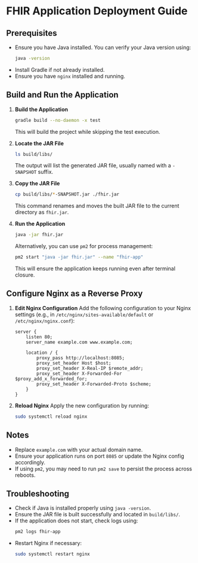 # FHIR Application Deployment Guide

## Prerequisites
- Ensure you have Java installed. You can verify your Java version using:
  ```sh
  java -version
  ```
- Install Gradle if not already installed.
- Ensure you have `nginx` installed and running.

## Build and Run the Application

1. **Build the Application**
   ```sh
   gradle build --no-daemon -x test
   ```
   This will build the project while skipping the test execution.

2. **Locate the JAR File**
   ```sh
   ls build/libs/
   ```
   The output will list the generated JAR file, usually named with a `-SNAPSHOT` suffix.

3. **Copy the JAR File**
   ```sh
   cp build/libs/*-SNAPSHOT.jar ./fhir.jar
   ```
   This command renames and moves the built JAR file to the current directory as `fhir.jar`.

4. **Run the Application**
   ```sh
   java -jar fhir.jar
   ```
   Alternatively, you can use `pm2` for process management:
   ```sh
   pm2 start "java -jar fhir.jar" --name "fhir-app"
   ```
   This will ensure the application keeps running even after terminal closure.

## Configure Nginx as a Reverse Proxy

1. **Edit Nginx Configuration**
   Add the following configuration to your Nginx settings (e.g., in `/etc/nginx/sites-available/default` or `/etc/nginx/nginx.conf`):
   ```nginx
   server {
       listen 80;
       server_name example.com www.example.com;
   
       location / {
           proxy_pass http://localhost:8085;
           proxy_set_header Host $host;
           proxy_set_header X-Real-IP $remote_addr;
           proxy_set_header X-Forwarded-For $proxy_add_x_forwarded_for;
           proxy_set_header X-Forwarded-Proto $scheme;
       }
   }
   ```

2. **Reload Nginx**
   Apply the new configuration by running:
   ```sh
   sudo systemctl reload nginx
   ```

## Notes
- Replace `example.com` with your actual domain name.
- Ensure your application runs on port `8085` or update the Nginx config accordingly.
- If using `pm2`, you may need to run `pm2 save` to persist the process across reboots.

## Troubleshooting
- Check if Java is installed properly using `java -version`.
- Ensure the JAR file is built successfully and located in `build/libs/`.
- If the application does not start, check logs using:
  ```sh
  pm2 logs fhir-app
  ```
- Restart Nginx if necessary:
  ```sh
  sudo systemctl restart nginx
  ```


